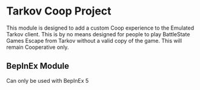 # Tarkov Coop Project 

This module is designed to add a custom Coop experience to the Emulated Tarkov client. This is by no means designed for people to play BattleState Games Escape from Tarkov without a valid copy of the game. This will remain Cooperative only.

## BepInEx Module
Can only be used with BepInEx 5